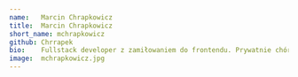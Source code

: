 ```yaml
---
name:   Marcin Chrapkowicz
title:  Marcin Chrapkowicz
short_name: mchrapkowicz
github: Chrrapek
bio:    Fullstack developer z zamiłowaniem do frontendu. Prywatnie chórzysta, gitarzysta, aspirujący basista i mandolinista. Amator gier planszowych, których kolekcję lubi stale powiększać. Entuzjasta gier wideo, propagator poprawnej polszczyzny, próbuje również swoich sił w domowym browarnictwie. Dba o sprawne działanie oraz porządny wygląd tegoż bloga technicznego.
image:  mchrapkowicz.jpg
---
```

